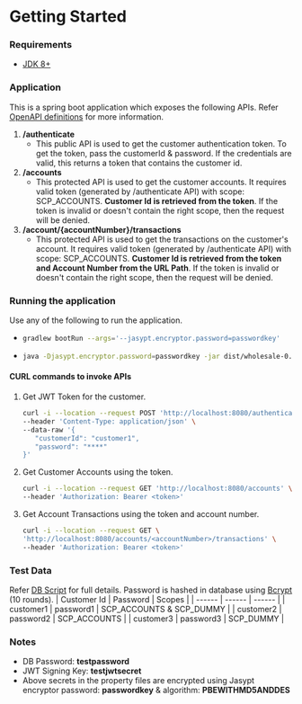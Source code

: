 # Getting Started

### Requirements
* [JDK 8+](https://www.oracle.com/au/java/technologies/javase/javase-jdk8-downloads.html)

### Application
This is a spring boot application which exposes the following APIs. Refer [OpenAPI definitions](swagger/wholesale-apis.yaml) for more information.
1) **/authenticate**
    * This public API is used to get the customer authentication token. To get the token, pass the customerId & password. If the credentials are valid, this returns a token that contains the customer id. 
2) **/accounts**
    * This protected API is used to get the customer accounts. It requires valid token (generated by /authenticate API) with scope: SCP_ACCOUNTS. **Customer Id is retrieved from the token**. If the token is invalid or doesn't contain the right scope, then the request will be denied.
3) **/account/{accountNumber}/transactions**
    * This protected API is used to get the transactions on the customer's account. It requires valid token (generated by /authenticate API) with scope: SCP_ACCOUNTS. **Customer Id is retrieved from the token and Account Number from the URL Path**. If the token is invalid or doesn't contain the right scope, then the request will be denied.

### Running the application
Use any of the following to run the application.
*   ```sh
    gradlew bootRun --args='--jasypt.encryptor.password=passwordkey'
    ```
*   ```sh
    java -Djasypt.encryptor.password=passwordkey -jar dist/wholesale-0.0.1-SNAPSHOT.jar
    ```



#### CURL commands to invoke APIs
1) Get JWT Token for the customer.
     ```sh
     curl -i --location --request POST 'http://localhost:8080/authenticate' \
    --header 'Content-Type: application/json' \
    --data-raw '{
        "customerId": "customer1",
        "password": "****"
    }'
    ```
2) Get Customer Accounts using the token.
    ```sh
    curl -i --location --request GET 'http://localhost:8080/accounts' \
    --header 'Authorization: Bearer <token>'
    ```
3) Get Account Transactions using the token and account number.
    ```sh
    curl -i --location --request GET \
    'http://localhost:8080/accounts/<accountNumber>/transactions' \
    --header 'Authorization: Bearer <token>'
    ```

### Test Data 
Refer [DB Script](src/main/resources/data.sql) for full details. Password is hashed in database using [Bcrypt](https://en.wikipedia.org/wiki/Bcrypt) (10 rounds).
| Customer Id | Password | Scopes |
| ------ | ------ | ------ |
| customer1 | password1 | SCP_ACCOUNTS & SCP_DUMMY |
| customer2 | password2 | SCP_ACCOUNTS |
| customer3 | password3 | SCP_DUMMY |

### Notes
* DB Password: **testpassword**
* JWT Signing Key: **testjwtsecret**
* Above secrets in the property files are encrypted using Jasypt encryptor password: **passwordkey** & algorithm: **PBEWITHMD5ANDDES**

